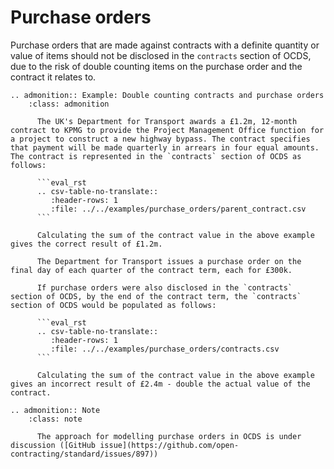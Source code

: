 # Purchase orders

Purchase orders that are made against contracts with a definite quantity or value of items should not be disclosed in the `contracts` section of OCDS, due to the risk of double counting items on the purchase order and the contract it relates to.

```eval_rst
.. admonition:: Example: Double counting contracts and purchase orders
    :class: admonition

      The UK's Department for Transport awards a £1.2m, 12-month contract to KPMG to provide the Project Management Office function for a project to construct a new highway bypass. The contract specifies that payment will be made quarterly in arrears in four equal amounts. The contract is represented in the `contracts` section of OCDS as follows:

      ```eval_rst
      .. csv-table-no-translate::
         :header-rows: 1
         :file: ../../examples/purchase_orders/parent_contract.csv
      ```

      Calculating the sum of the contract value in the above example gives the correct result of £1.2m.

      The Department for Transport issues a purchase order on the final day of each quarter of the contract term, each for £300k.

      If purchase orders were also disclosed in the `contracts` section of OCDS, by the end of the contract term, the `contracts` section of OCDS would be populated as follows:

      ```eval_rst
      .. csv-table-no-translate::
         :header-rows: 1
         :file: ../../examples/purchase_orders/contracts.csv
      ```

      Calculating the sum of the contract value in the above example gives an incorrect result of £2.4m - double the actual value of the contract.

```

```eval_rst
.. admonition:: Note
    :class: note

      The approach for modelling purchase orders in OCDS is under discussion ([GitHub issue](https://github.com/open-contracting/standard/issues/897))

```
